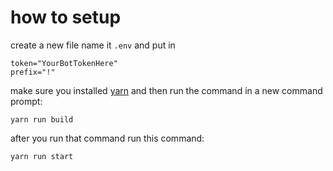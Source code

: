 # how to setup

create a new file name it `.env` and put in
```
token="YourBotTokenHere"
prefix="!"
```

make sure you installed [yarn](https://classic.yarnpkg.com/lang/en/docs/install/#windows-stable) and then run the command in a new command prompt:

``yarn run build``

after you run that command run this command:

``yarn run start``